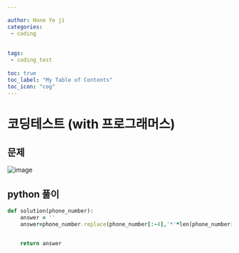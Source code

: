 ```yaml
---

author: Hone Ye ji
categories: 
 - coding
 
 
tags: 
 - coding_test
 
toc: true
toc_label: "My Table of Contents"
toc_icon: "cog"
---
```


# 코딩테스트 (with 프로그래머스)

## 문제

![image](https://user-images.githubusercontent.com/45659433/156302051-8733b4aa-17a2-4c60-b006-3c450dc1acd6.png)

##  python 풀이 


```ruby
def solution(phone_number):
    answer = ''
	answer=phone_number.replace(phone_number[:-4],'*'*len(phone_number[:-4]))


    return answer

```

<!--stackedit_data:
eyJoaXN0b3J5IjpbLTgzODQ0MDE4OF19
-->